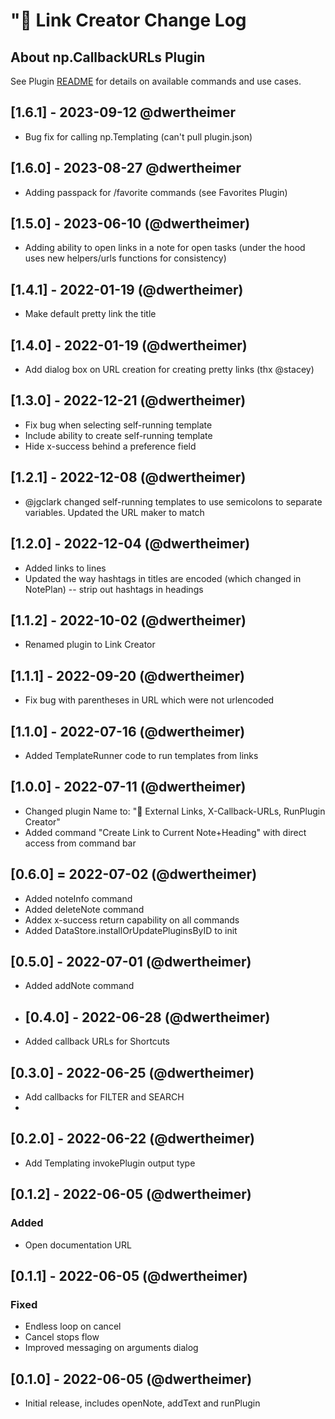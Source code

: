 # "🧩 Link Creator Change Log

## About np.CallbackURLs Plugin

See Plugin [README](https://github.com/NotePlan/plugins/blob/main/np.CallbackURLs/README.md) for details on available commands and use cases.

## [1.6.1] - 2023-09-12 @dwertheimer

- Bug fix for calling np.Templating (can't pull plugin.json)

## [1.6.0] - 2023-08-27 @dwertheimer

- Adding passpack for /favorite commands (see Favorites Plugin)

## [1.5.0] - 2023-06-10 (@dwertheimer)

- Adding ability to open links in a note for open tasks (under the hood uses new helpers/urls functions for consistency)

## [1.4.1] - 2022-01-19 (@dwertheimer)

- Make default pretty link the title

## [1.4.0] - 2022-01-19 (@dwertheimer)

- Add dialog box on URL creation for creating pretty links (thx @stacey)

## [1.3.0] - 2022-12-21 (@dwertheimer)

- Fix bug when selecting self-running template
- Include ability to create self-running template
- Hide x-success behind a preference field

## [1.2.1] - 2022-12-08 (@dwertheimer)

- @jgclark changed self-running templates to use semicolons to separate variables. Updated the URL maker to match

## [1.2.0] - 2022-12-04 (@dwertheimer)

- Added links to lines
- Updated the way hashtags in titles are encoded (which changed in NotePlan) -- strip out hashtags in headings

## [1.1.2] - 2022-10-02 (@dwertheimer)

- Renamed plugin to Link Creator

## [1.1.1] - 2022-09-20 (@dwertheimer)

- Fix bug with parentheses in URL which were not urlencoded

## [1.1.0] - 2022-07-16 (@dwertheimer)

- Added TemplateRunner code to run templates from links
  
## [1.0.0] - 2022-07-11 (@dwertheimer)

- Changed plugin Name to: "🧩 External Links, X-Callback-URLs, RunPlugin Creator"
- Added command "Create Link to Current Note+Heading" with direct access from command bar

## [0.6.0] = 2022-07-02 (@dwertheimer)

- Added noteInfo command
- Added deleteNote command
- Addex x-success return capability on all commands
- Added DataStore.installOrUpdatePluginsByID to init

## [0.5.0] - 2022-07-01 (@dwertheimer)

- Added addNote command

- ## [0.4.0] - 2022-06-28 (@dwertheimer)

- Added callback URLs for Shortcuts

## [0.3.0] - 2022-06-25 (@dwertheimer)

- Add callbacks for FILTER and SEARCH
-

## [0.2.0] - 2022-06-22 (@dwertheimer)

- Add Templating invokePlugin output type

## [0.1.2] - 2022-06-05 (@dwertheimer)

### Added

- Open documentation URL

## [0.1.1] - 2022-06-05 (@dwertheimer)

### Fixed

- Endless loop on cancel
- Cancel stops flow
- Improved messaging on arguments dialog

## [0.1.0] - 2022-06-05 (@dwertheimer)

- Initial release, includes openNote, addText and runPlugin
